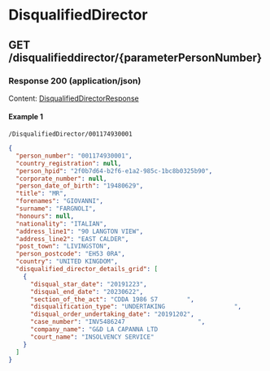 # DisqualifiedDirector


## GET /disqualifieddirector/{parameterPersonNumber}
### Response 200 (application/json)
Content: [DisqualifiedDirectorResponse](DisqualifiedDirectorResponse.md)

#### Example 1
```
/DisqualifiedDirector/001174930001
```
```json
{
  "person_number": "001174930001",
  "country_registration": null,
  "person_hpid": "2f0b7d64-b2f6-e1a2-985c-1bc8b0325b90",
  "corporate_number": null,
  "person_date_of_birth": "19480629",
  "title": "MR",
  "forenames": "GIOVANNI",
  "surname": "FARGNOLI",
  "honours": null,
  "nationality": "ITALIAN",
  "address_line1": "90 LANGTON VIEW",
  "address_line2": "EAST CALDER",
  "post_town": "LIVINGSTON",
  "person_postcode": "EH53 0RA",
  "country": "UNITED KINGDOM",
  "disqualified_director_details_grid": [
    {
      "disqual_star_date": "20191223",
      "disqual_end_date": "20230622",
      "section_of_the_act": "CDDA 1986 S7        ",
      "disqualification_type": "UNDERTAKING                   ",
      "disqual_order_undertaking_date": "20191202",
      "case_number": "INV5486247                    ",
      "company_name": "G&D LA CAPANNA LTD                                                                                                                                              ",
      "court_name": "INSOLVENCY SERVICE"
    }
  ]
}
```
